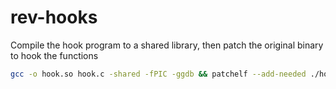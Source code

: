 # rev-hooks

<!--
#field
CTF

#groups
Tool

#languages
C

#frames and libs

-->

Compile the hook program to a shared library, then patch the original binary to hook the functions

```bash
gcc -o hook.so hook.c -shared -fPIC -ggdb && patchelf --add-needed ./hook.so my_program
```


